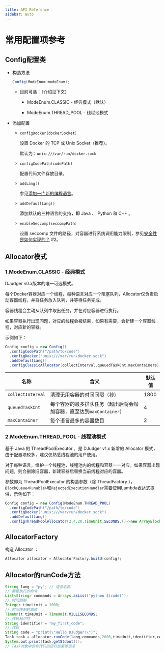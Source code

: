 ```yaml
---
title: API Reference
sidebar: auto
---
```

# 常用配置项参考

## Config配置类

* 构造方法

  ```java
  Config(ModeEnum modeEnum);
  ```

  * 目前可选：（介绍见下文）

    * ModeEnum.CLASSIC - 经典模式（默认）

    * ModeEnum.THREAD_POOL - 线程池模式

* 添加配置

  * `configDocker(dockerSocket)`

    设置 Docker 的 TCP 或 Unix Socket（推荐）。

    默认为：`unix:///var/run/docker.sock`

  * `configCodePath(codePath)`

    配置代码文件存放目录。

  * `addLang()`

    参见[添加一门新的编程语言](add-new-language.md)。

  * `addDefaultLang()`

    添加默认的三种语言的支持，即 Java 、 Python 和 C++ 。

  * `enableSeccomp(seccompPath)`

    设置 seccomp 文件的路径，对容器进行系统调用能力限制，参见[安全性是如何实现的？](how-to-be-safe.md) #2。

## Allocator模式

### 1.ModeEnum.CLASSIC - 经典模式

DJudger v0.x版本的唯一可选模式。

每个Docker容器对应一个线程，每种语言对应一个阻塞队列，Allocator仅负责启动容器线程，并将任务放入队列，并等待任务完成。

容器线程会主动从队列中取出任务，并在对应容器进行执行。

如果容器执行出现问题，对应的线程会被结束，如果有需要，会新建一个容器线程，对应新的容器。

示例如下：

```java
Config config = new Config()
  .configCodePath("/path/to/code")
  .configDocker("unix:///var/run/docker.sock")
  .addDefaultLang()
  .configClassicAllocator(collectInterval,queuedTaskCnt,maxContainers);
```

| 名称              | 含义                                                         | 默认值 |
| ----------------- | ------------------------------------------------------------ | ------ |
| `collectInterval` | 清理无用容器的时间间隔（秒）                                 | 1800   |
| `queuedTaskCnt`   | 每个容器的最多排队任务（超出后将会增加容器，直至达到`maxContainer`） | 4      |
| `maxContainer`    | 每个语言最多的容器数目                                       | 2      |

### 2.ModeEnum.THREAD_POOL - 线程池模式

基于 Java 的 ThreadPoolExecutor ，是 DJudger v1.x 新增的 Allocator 模式，由于配置项较多，建议仅熟悉线程池的用户使用。

对于每种语言，维护一个线程池，线程池内的线程和容器一一对应，如果容器出现问题，则会删除旧容器，新建容器后替换当前线程对应的容器。

参数即为 ThreadPoolExecutor 的构造参数（除 ThreadFactory ），`BlockQueue<Runable>`和`RejectedExecutionHandler`需要使用Lambda表达式提供，示例如下：

```java
Config config = new Config(ModeEnum.THREAD_POOL)
  .configCodePath("/path/to/code")
  .configDocker("unix:///var/run/docker.sock")
  .addDefaultLang()
  .configThreadPoolAllocator(2,4,20,TimeUnit.SECONDS,()->new ArrayBlockingQueue<>(10),ThreadPoolExecutor.CallerRunsPolicy::new);
```

## AllocatorFactory

构造 Allocator ：

```java
Allocator allocator = AllocatorFactory.build(config);
```

## Allocator的runCode方法

```java
String lang = "py"; // 语言名称
// 需要执行的命令
List<String> commands = Arrays.asList("python $(code)");
// 时间限制
Integer timeLimit = 1000;
// 时间限制的单位
TimeUnit timeUnit = TimeUnit.MILLISECONDS;
// 代码标识符
String identifier = "my_first_code";
// 代码
String code = "print(\"Hello DJudger!\")";
Task task = allocator.runCode(lang,commands,2000,timeUnit,identifier,code);
System.out.print(task.getStdout());
// Task对象中含有代码的运行结果等信息
```

